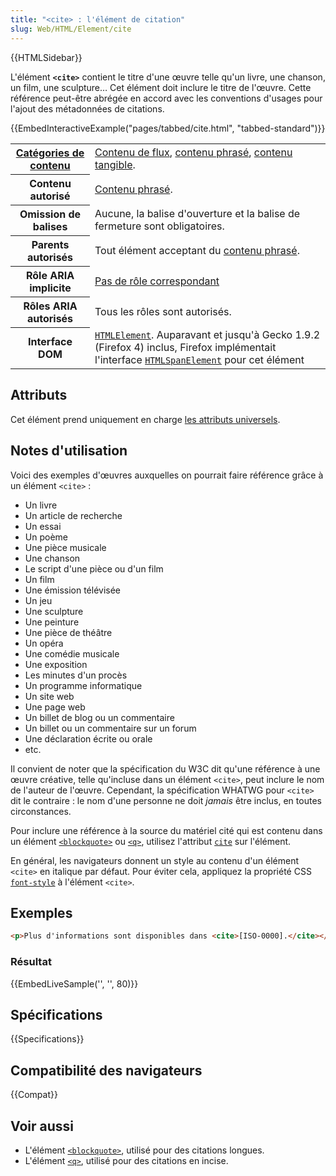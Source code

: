 ```yaml
---
title: "<cite> : l'élément de citation"
slug: Web/HTML/Element/cite
---
```


{{HTMLSidebar}}

L'élément **`<cite>`** contient le titre d'une œuvre telle qu'un livre, une chanson, un film, une sculpture… Cet élément doit inclure le titre de l'œuvre. Cette référence peut-être abrégée en accord avec les conventions d'usages pour l'ajout des métadonnées de citations.

{{EmbedInteractiveExample("pages/tabbed/cite.html", "tabbed-standard")}}

<table class="properties">
  <tbody>
    <tr>
      <th scope="row">
        <a href="/fr/docs/Web/Guide/HTML/Content_categories"
          >Catégories de contenu</a
        >
      </th>
      <td>
        <a href="/fr/docs/Web/Guide/HTML/Content_categories#flow_content"
          >Contenu de flux</a
        >,
        <a href="/fr/docs/Web/Guide/HTML/Content_categories#phrasing_content"
          >contenu phrasé</a
        >,
        <a href="/fr/docs/Web/Guide/HTML/Content_categories#palpable_content"
          >contenu tangible</a
        >.
      </td>
    </tr>
    <tr>
      <th scope="row">Contenu autorisé</th>
      <td>
        <a href="/fr/docs/Web/Guide/HTML/Content_categories#phrasing_content"
          >Contenu phrasé</a
        >.
      </td>
    </tr>
    <tr>
      <th scope="row">Omission de balises</th>
      <td>
        Aucune, la balise d'ouverture et la balise de fermeture sont
        obligatoires.
      </td>
    </tr>
    <tr>
      <th scope="row">Parents autorisés</th>
      <td>
        Tout élément acceptant du
        <a href="/fr/docs/Web/Guide/HTML/Content_categories#phrasing_content"
          >contenu phrasé</a
        >.
      </td>
    </tr>
    <tr>
      <th scope="row">Rôle ARIA implicite</th>
      <td>
        <a href="https://www.w3.org/TR/html-aria/#dfn-no-corresponding-role"
          >Pas de rôle correspondant</a
        >
      </td>
    </tr>
    <tr>
      <th scope="row">Rôles ARIA autorisés</th>
      <td>Tous les rôles sont autorisés.</td>
    </tr>
    <tr>
      <th scope="row">Interface DOM</th>
      <td>
        <a href="/fr/docs/Web/API/HTMLElement"><code>HTMLElement</code></a
        >. Auparavant et jusqu'à Gecko 1.9.2 (Firefox 4) inclus, Firefox
        implémentait l'interface
        <a href="/fr/docs/Web/API/HTMLSpanElement"
          ><code>HTMLSpanElement</code></a
        >
        pour cet élément
      </td>
    </tr>
  </tbody>
</table>

## Attributs

Cet élément prend uniquement en charge [les attributs universels](/fr/docs/Web/HTML/Global_attributes).

## Notes d'utilisation

Voici des exemples d'œuvres auxquelles on pourrait faire référence grâce à un élément `<cite>` :

- Un livre
- Un article de recherche
- Un essai
- Un poème
- Une pièce musicale
- Une chanson
- Le script d'une pièce ou d'un film
- Un film
- Une émission télévisée
- Un jeu
- Une sculpture
- Une peinture
- Une pièce de théâtre
- Un opéra
- Une comédie musicale
- Une exposition
- Les minutes d'un procès
- Un programme informatique
- Un site web
- Une page web
- Un billet de blog ou un commentaire
- Un billet ou un commentaire sur un forum
- Une déclaration écrite ou orale
- etc.

Il convient de noter que la spécification du W3C dit qu'une référence à une œuvre créative, telle qu'incluse dans un élément `<cite>`, peut inclure le nom de l'auteur de l'œuvre. Cependant, la spécification WHATWG pour `<cite>` dit le contraire : le nom d'une personne ne doit _jamais_ être inclus, en toutes circonstances.

Pour inclure une référence à la source du matériel cité qui est contenu dans un élément [`<blockquote>`](/fr/docs/Web/HTML/Element/blockquote) ou [`<q>`](/fr/docs/Web/HTML/Element/q), utilisez l'attribut [`cite`](/fr/docs/Web/HTML/Element/blockquote#attr-cite) sur l'élément.

En général, les navigateurs donnent un style au contenu d'un élément `<cite>` en italique par défaut. Pour éviter cela, appliquez la propriété CSS [`font-style`](/fr/docs/Web/CSS/font-style) à l'élément `<cite>`.

## Exemples

```html
<p>Plus d'informations sont disponibles dans <cite>[ISO-0000].</cite></p>
```

### Résultat

{{EmbedLiveSample('', '', 80)}}

## Spécifications

{{Specifications}}

## Compatibilité des navigateurs

{{Compat}}

## Voir aussi

- L'élément [`<blockquote>`](/fr/docs/Web/HTML/Element/blockquote), utilisé pour des citations longues.
- L'élément [`<q>`](/fr/docs/Web/HTML/Element/q), utilisé pour des citations en incise.

